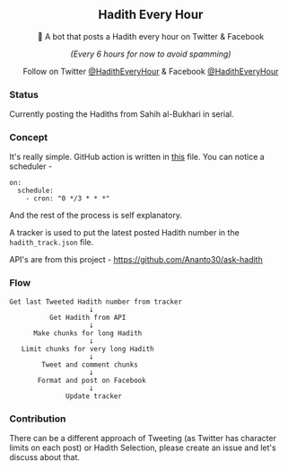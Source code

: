 <p align="center">
 <h2 align="center">Hadith Every Hour</h2>
 <p align="center">📖 A bot that posts a Hadith every hour on Twitter & Facebook</p>
 <p align="center"><i>(Every 6 hours for now to avoid spamming)</i></p>
</p>
<p align="center">
  Follow on Twitter <a href="https://twitter.com/HadithEveryHour">@HadithEveryHour</a> & Facebook <a href="https://www.facebook.com/HadithEveryHour">@HadithEveryHour</a>
</p>

### Status
Currently posting the Hadiths from Sahih al-Bukhari in serial.

### Concept
It's really simple. GitHub action is written in <a href="/.github/workflows/tweet_hadith.yml">this</a> file. You can notice a scheduler - 
```
on:
  schedule:
    - cron: "0 */3 * * *"
```
And the rest of the process is self explanatory.

A tracker is used to put the latest posted Hadith number in the `hadith_track.json` file. 

API's are from this project - https://github.com/Ananto30/ask-hadith

### Flow
```
Get last Tweeted Hadith number from tracker
                    ⭣
          Get Hadith from API 
                    ⭣
      Make chunks for long Hadith
                    ⭣
   Limit chunks for very long Hadith 
                    ⭣
        Tweet and comment chunks
                    ⭣
       Format and post on Facebook
                    ⭣
              Update tracker
```

### Contribution
There can be a different approach of Tweeting (as Twitter has character limits on each post) or Hadith Selection, please create an issue and let's discuss about that.
